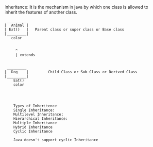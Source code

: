 Inheritance:
    It is the mechanism in java by which one class is allowed to inherit the features of another class.

     _________
    |  Animal |
    | Eat()   |   Parent class or super class or Base class                    
    |_________| 
       color


         ^
         | extends


     _________
    |  Dog    |         Child Class or Sub Class or Derived Class
    |_________|
        Eat()
        color




        Types of Inheritence
        Single Inheritance:
        Multilevel Inheritance:
        Hierarchical Inheritance:
        Multiple Inheritance
        Hybrid Inheritance
        Cyclic Inheritance 

        Java doesn't support cyclic Inheritance